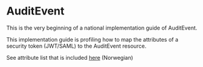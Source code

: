 # AuditEvent
This is the very beginning of a national implementation guide of AuditEvent.

This implementation guide is profiling how to map the attributes of a security token (JWT/SAML) to the AuditEvent resource.

See attribute list that is included [here](attributtliste.md) (Norwegian)

